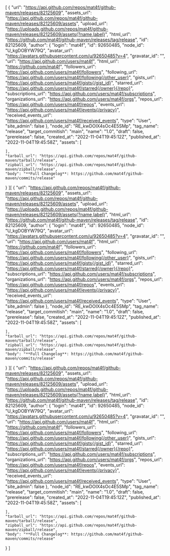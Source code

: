
[
  {
    "url": "https://api.github.com/repos/mat4f/github-maven/releases/82125609",
    "assets_url": "https://api.github.com/repos/mat4f/github-maven/releases/82125609/assets",
    "upload_url": "https://uploads.github.com/repos/mat4f/github-maven/releases/82125609/assets{?name,label}",
    "html_url": "https://github.com/mat4f/github-maven/releases/tag/release",
    "id": 82125609,
    "author": {
      "login": "mat4f",
      "id": 92650485,
      "node_id": "U_kgDOBYW79Q",
      "avatar_url": "https://avatars.githubusercontent.com/u/92650485?v=4",
      "gravatar_id": "",
      "url": "https://api.github.com/users/mat4f",
      "html_url": "https://github.com/mat4f",
      "followers_url": "https://api.github.com/users/mat4f/followers",
      "following_url": "https://api.github.com/users/mat4f/following{/other_user}",
      "gists_url": "https://api.github.com/users/mat4f/gists{/gist_id}",
      "starred_url": "https://api.github.com/users/mat4f/starred{/owner}{/repo}",
      "subscriptions_url": "https://api.github.com/users/mat4f/subscriptions",
      "organizations_url": "https://api.github.com/users/mat4f/orgs",
      "repos_url": "https://api.github.com/users/mat4f/repos",
      "events_url": "https://api.github.com/users/mat4f/events{/privacy}",
      "received_events_url": "https://api.github.com/users/mat4f/received_events",
      "type": "User",
      "site_admin": false
    },
    "node_id": "RE_kwDOIX4sOc4E5SMp",
    "tag_name": "release",
    "target_commitish": "main",
    "name": "1.0",
    "draft": false,
    "prerelease": false,
    "created_at": "2022-11-04T19:45:12Z",
    "published_at": "2022-11-04T19:45:58Z",
    "assets": [

    ],
    "tarball_url": "https://api.github.com/repos/mat4f/github-maven/tarball/release",
    "zipball_url": "https://api.github.com/repos/mat4f/github-maven/zipball/release",
    "body": "**Full Changelog**: https://github.com/mat4f/github-maven/commits/release"
  }
][
  {
    "url": "https://api.github.com/repos/mat4f/github-maven/releases/82125609",
    "assets_url": "https://api.github.com/repos/mat4f/github-maven/releases/82125609/assets",
    "upload_url": "https://uploads.github.com/repos/mat4f/github-maven/releases/82125609/assets{?name,label}",
    "html_url": "https://github.com/mat4f/github-maven/releases/tag/release",
    "id": 82125609,
    "author": {
      "login": "mat4f",
      "id": 92650485,
      "node_id": "U_kgDOBYW79Q",
      "avatar_url": "https://avatars.githubusercontent.com/u/92650485?v=4",
      "gravatar_id": "",
      "url": "https://api.github.com/users/mat4f",
      "html_url": "https://github.com/mat4f",
      "followers_url": "https://api.github.com/users/mat4f/followers",
      "following_url": "https://api.github.com/users/mat4f/following{/other_user}",
      "gists_url": "https://api.github.com/users/mat4f/gists{/gist_id}",
      "starred_url": "https://api.github.com/users/mat4f/starred{/owner}{/repo}",
      "subscriptions_url": "https://api.github.com/users/mat4f/subscriptions",
      "organizations_url": "https://api.github.com/users/mat4f/orgs",
      "repos_url": "https://api.github.com/users/mat4f/repos",
      "events_url": "https://api.github.com/users/mat4f/events{/privacy}",
      "received_events_url": "https://api.github.com/users/mat4f/received_events",
      "type": "User",
      "site_admin": false
    },
    "node_id": "RE_kwDOIX4sOc4E5SMp",
    "tag_name": "release",
    "target_commitish": "main",
    "name": "1.0",
    "draft": false,
    "prerelease": false,
    "created_at": "2022-11-04T19:45:12Z",
    "published_at": "2022-11-04T19:45:58Z",
    "assets": [

    ],
    "tarball_url": "https://api.github.com/repos/mat4f/github-maven/tarball/release",
    "zipball_url": "https://api.github.com/repos/mat4f/github-maven/zipball/release",
    "body": "**Full Changelog**: https://github.com/mat4f/github-maven/commits/release"
  }
][
  {
    "url": "https://api.github.com/repos/mat4f/github-maven/releases/82125609",
    "assets_url": "https://api.github.com/repos/mat4f/github-maven/releases/82125609/assets",
    "upload_url": "https://uploads.github.com/repos/mat4f/github-maven/releases/82125609/assets{?name,label}",
    "html_url": "https://github.com/mat4f/github-maven/releases/tag/release",
    "id": 82125609,
    "author": {
      "login": "mat4f",
      "id": 92650485,
      "node_id": "U_kgDOBYW79Q",
      "avatar_url": "https://avatars.githubusercontent.com/u/92650485?v=4",
      "gravatar_id": "",
      "url": "https://api.github.com/users/mat4f",
      "html_url": "https://github.com/mat4f",
      "followers_url": "https://api.github.com/users/mat4f/followers",
      "following_url": "https://api.github.com/users/mat4f/following{/other_user}",
      "gists_url": "https://api.github.com/users/mat4f/gists{/gist_id}",
      "starred_url": "https://api.github.com/users/mat4f/starred{/owner}{/repo}",
      "subscriptions_url": "https://api.github.com/users/mat4f/subscriptions",
      "organizations_url": "https://api.github.com/users/mat4f/orgs",
      "repos_url": "https://api.github.com/users/mat4f/repos",
      "events_url": "https://api.github.com/users/mat4f/events{/privacy}",
      "received_events_url": "https://api.github.com/users/mat4f/received_events",
      "type": "User",
      "site_admin": false
    },
    "node_id": "RE_kwDOIX4sOc4E5SMp",
    "tag_name": "release",
    "target_commitish": "main",
    "name": "1.0",
    "draft": false,
    "prerelease": false,
    "created_at": "2022-11-04T19:45:12Z",
    "published_at": "2022-11-04T19:45:58Z",
    "assets": [

    ],
    "tarball_url": "https://api.github.com/repos/mat4f/github-maven/tarball/release",
    "zipball_url": "https://api.github.com/repos/mat4f/github-maven/zipball/release",
    "body": "**Full Changelog**: https://github.com/mat4f/github-maven/commits/release"
  }
]
